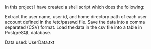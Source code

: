 In this project I have created a shell script which does the following:

Extract the user name, user id, and home directory path of each user account defined in the /etc/passwd file.
Save the data into a comma separated (CSV) format.
Load the data in the csv file into a table in PostgreSQL database.

Data used: UserData.txt
